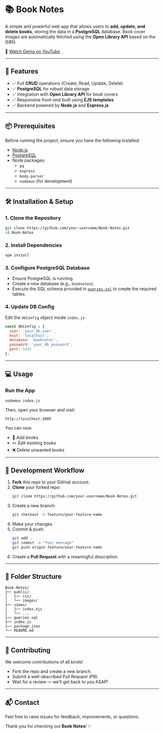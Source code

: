 # 📚 Book Notes

A simple and powerful web app that allows users to **add, update, and delete books**, storing the data in a **PostgreSQL** database. Book cover images are automatically fetched using the **Open Library API** based on the ISBN.

🎥 [Watch Demo on YouTube](https://www.youtube.com/watch?v=cqHv4No8WMg)

---

## 🚀 Features

- ✅ Full **CRUD** operations (Create, Read, Update, Delete)
- ✅ **PostgreSQL** for robust data storage
- ✅ Integration with **Open Library API** for book covers
- ✅ Responsive front-end built using **EJS templates**
- ✅ Backend powered by **Node.js** and **Express.js**

---

## 📦 Prerequisites

Before running the project, ensure you have the following installed:

- [Node.js](https://nodejs.org/)
- [PostgreSQL](https://www.postgresql.org/)
- Node packages:
  - `pg`
  - `express`
  - `body-parser`
  - `nodemon` (for development)

---

## 🛠️ Installation & Setup

### 1. Clone the Repository

```bash
git clone https://github.com/your-username/Book-Notes.git
cd Book-Notes
```

### 2. Install Dependencies

```bash
npm install
```

### 3. Configure PostgreSQL Database

- Ensure PostgreSQL is running.
- Create a new database (e.g., `booknotes`).
- Execute the SQL schema provided in [`queries.sql`](./queries.sql) to create the required tables.

### 4. Update DB Config

Edit the `dbConfig` object inside `index.js`:

```js
const dbConfig = {
  user: 'your_db_user',
  host: 'localhost',
  database: 'booknotes',
  password: 'your_db_password',
  port: 5432
};
```

---

## 💻 Usage

### Run the App

```bash
nodemon index.js
```

Then, open your browser and visit:

```
http://localhost:3000
```

You can now:
- 📘 Add books
- ✏️ Edit existing books
- ❌ Delete unwanted books

---

## 🧪 Development Workflow

1. **Fork** this repo to your GitHub account.
2. **Clone** your forked repo:
   ```bash
   git clone https://github.com/your-username/Book-Notes.git
   ```
3. Create a new branch:
   ```bash
   git checkout -b feature/your-feature-name
   ```
4. Make your changes.
5. Commit & push:
   ```bash
   git add .
   git commit -m "Your message"
   git push origin feature/your-feature-name
   ```
6. Create a **Pull Request** with a meaningful description.

---

## 📁 Folder Structure

```
Book-Notes/
├── public/
│   ├── css/
│   └── images/
├── views/
│   ├── index.ejs
│   └── ...
├── queries.sql
├── index.js
├── package.json
└── README.md
```

---

## 🤝 Contributing

We welcome contributions of all kinds!

- Fork the repo and create a new branch.
- Submit a well-described Pull Request (PR).
- Wait for a review — we’ll get back to you ASAP!

---

## 📬 Contact

Feel free to raise issues for feedback, improvements, or questions.

Thank you for checking out **Book Notes**! ✨

